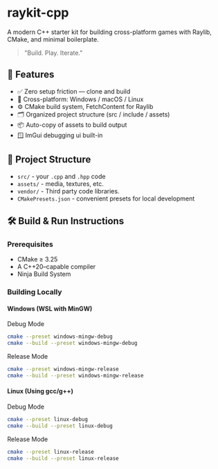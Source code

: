 # raykit-cpp
A modern C++ starter kit for building cross-platform games with Raylib, CMake, and minimal boilerplate.
> "Build. Play. Iterate."

## 🧩 Features
* ✅ Zero setup friction — clone and build
* 🎯 Cross-platform: Windows / macOS / Linux
* ⚙️ CMake build system, FetchContent for Raylib
* 🗂️ Organized project structure (src / include / assets)
* 📦 Auto-copy of assets to build output
* 🪟 ImGui debugging ui built-in
  
## 📂 Project Structure
* `src/` - your `.cpp` and `.hpp` code
* `assets/` - media, textures, etc.
* `vendor/` - Third party code libraries.
* `CMakePresets.json` - convenient presets for local development

## 🛠️ Build & Run Instructions
### Prerequisites
* CMake ≥ 3.25
* A C++20–capable compiler
* Ninja Build System

### Building Locally 
#### Windows (WSL with MinGW)
Debug Mode
```bash
cmake --preset windows-mingw-debug
cmake --build --preset windows-mingw-debug
```
Release Mode
```bash
cmake --preset windows-mingw-release
cmake --build --preset windows-mingw-release
```

#### Linux (Using gcc/g++)
Debug Mode
```bash
cmake --preset linux-debug
cmake --build --preset linux-debug
```
Release Mode
```bash
cmake --preset linux-release
cmake --build --preset linux-release
```
